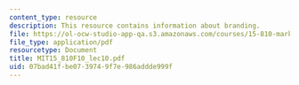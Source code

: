 ```yaml
---
content_type: resource
description: This resource contains information about branding.
file: https://ol-ocw-studio-app-qa.s3.amazonaws.com/courses/15-810-marketing-management-fall-2010/07bad41fbe0739749f7e986addde999f_MIT15_810F10_lec10.pdf
file_type: application/pdf
resourcetype: Document
title: MIT15_810F10_lec10.pdf
uid: 07bad41f-be07-3974-9f7e-986addde999f
---
```

